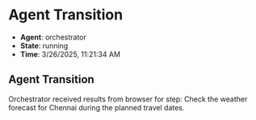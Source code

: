 # Agent Transition

- **Agent**: orchestrator
- **State**: running
- **Time**: 3/26/2025, 11:21:34 AM

## Agent Transition

Orchestrator received results from browser for step: Check the weather forecast for Chennai during the planned travel dates.


